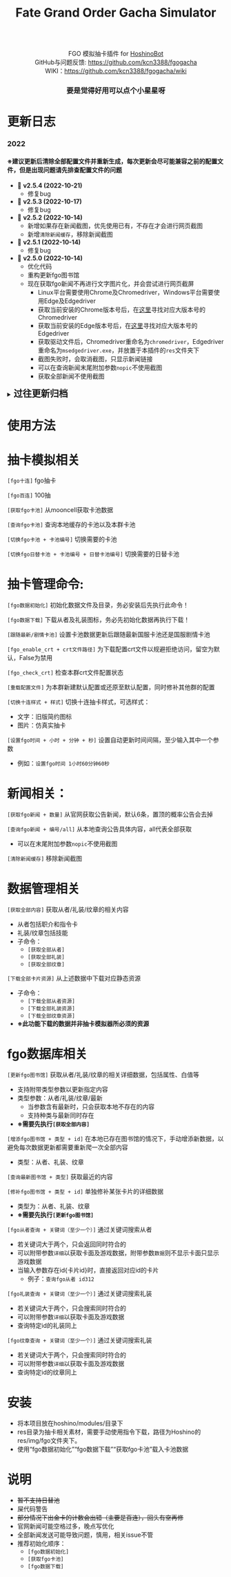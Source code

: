 <!--suppress HtmlDeprecatedAttribute -->
<div align="center">

# Fate Grand Order Gacha Simulator

</div>

<div align="center">
    <img src="https://img.shields.io/github/v/release/kcn3388/fgogacha" alt="">
    <img src="https://img.shields.io/github/release-date/kcn3388/fgogacha" alt="">
    <img src="https://img.shields.io/github/license/kcn3388/fgogacha" alt="">
</div>

<div align="center">
<br>

FGO 模拟抽卡插件 for [HoshinoBot](https://github.com/Ice-Cirno/HoshinoBot)<br>
GitHub与问题反馈: https://github.com/kcn3388/fgogacha <br>
WIKI：https://github.com/kcn3388/fgogacha/wiki <br>

</div>

<div align="center">

### 要是觉得好用可以点个小星星呀

</div>

更新日志
======

### 2022
#### ※建议更新后清除全部配置文件并重新生成，每次更新会尽可能兼容之前的配置文件，但是出现问题请先排查配置文件的问题
- 🚀 **v2.5.4 (2022-10-21)**
  - 修复bug
- 🚀 **v2.5.3 (2022-10-17)**
  - 修复bug
- 🚀 **v2.5.2 (2022-10-14)**
  - 新增如果存在新闻截图，优先使用已有，不存在才会进行网页截图
  - 新增``清除新闻缓存``，移除新闻截图
- 🚀 **v2.5.1 (2022-10-14)**
  - 修复bug
- 🚀 **v2.5.0 (2022-10-14)**
  - 优化代码
  - 重构更新fgo图书馆
  - 现在获取fgo新闻不再进行文字图片化，并会尝试进行网页截屏
    - Linux平台需要使用Chrome及Chromedriver，Windows平台需要使用Edge及Edgedriver
    - 获取当前安装的Chrome版本号后，在[这里](https://chromedriver.chromium.org/downloads)寻找对应大版本号的Chromedriver
    - 获取当前安装的Edge版本号后，在[这里](https://developer.microsoft.com/en-us/microsoft-edge/tools/webdriver/)寻找对应大版本号的Edgedriver
    - 获取驱动文件后，Chromedriver重命名为``chromedriver``，Edgedriver重命名为``msedgedriver.exe``，并放置于本插件的``res``文件夹下
    - 截图失败时，会取消截图，只显示新闻链接
    - 可以在查询新闻末尾附加参数``nopic``不使用截图
    - 获取全部新闻不使用截图

<details>
<summary><span style="font-weight: bold; font-size: 150%">过往更新归档</span></summary>

- 🚀 **v2.4.7 (2022-09-19)**
  - 修复日文新从者因为翻译问题导致的错误
  - 当卡片资料存在错误时，在查询卡片资料时发出警告
- 🚀 **v2.4.6 (2022-09-14)**
  - 修复读取宝具卡色错误
- 🚀 **v2.4.5 (2022-09-14)**
  - 现在获取全部内容会提示哪些卡片更新了
    - 同时创建一个json供图书馆更新使用
  - 现在更新fgo图书馆-最新时无需手动修补存在的内容
    - 执行更新图书馆-最新时会读取上述文件，更新完成后会重置
- 🚀 **v2.4.4 (2022-09-14)**
  - 修复更新全部最新图书馆
- 🚀 **v2.4.3 (2022-09-06)**
  - 修复十连保底计算（这次真的没问题了）
- 🚀 **v2.4.2 (2022-09-05)**
  - 修复船长池子
- 🚀 **v2.4.1 (2022-09-01)**
  - 补上礼装与纹章的id搜索
- 🚀 **v2.4.0 (2022-09-01)**
  - 新增功能：``[增添fgo图书馆 + 类型 + id]``
    - 在本地已存在图书馆的情况下，手动增添新数据，以避免每次数据更新都需要重新爬一次全部内容
    - 类型：从者、礼装、纹章
  - 新增功能：``[查询最新图书馆 + 类型]``
    - 获取最近的内容
  - ``[更新fgo图书馆]``新增参数：最新
    - 只更新最新内容
  - ``[查询fgo从者/礼装/纹章]``新增参数：id
    - 当输入参数存在id{卡片id}时，直接返回对应id的卡片
    - 例子：``查询fgo从者 id312``
  - 更改获取新闻样式
- 🚀 **v2.3.6.1 (2022-08-30)**
  - 修复抽卡报错
- 🚀 **v2.3.6 (2022-08-30)**
  - 修复无config文件时的计划任务初始化错误
- 🚀 **v2.3.5 (2022-08-26)**
  - 修复搜索从者错误
- 🚀 **v2.3.4 (2022-08-26)**
  - 优化代码
  - 修复获取信息错误
  - 从者技能可以获取数值了

- 🚀 **v2.3.3 (2022-08-26)**
  - 优化代码
  - 修复获取从者职阶技能出错
  - 修复了部分信息获取错误

- 🚀 **v2.3.2 (2022-08-25)**
  - 修复宝具/技能信息获取错误

- 🚀 **v2.3.1 (2022-08-25)**
  - 修复静态文件路径错误

- 🚀 **v2.3.0 (2022-08-25)**
  - **※本次更新后需要手动执行一次重载配置文件**
  - 新增功能：重载配置文件
    - 指令：``[重载配置文件]``
    - 为本群新建默认配置或还原至默认配置，同时修补其他群的配置
  - 新增：选择抽卡样式
    - 指令：``[切换十连样式 + 样式]``
    - 可选样式：
      - 文字：旧版简约图标
      - 图片：仿真实抽卡
- 🚀 **v2.2.0 (2022-08-25)**
  - **※本次更新后需要手动执行一次更新卡池**
  - 增加更多从者内容
  - 增加十连抽卡背景图，感谢[@araneus](https://github.com/assassingyk)
    - 在[实现仿游戏画面截图十连抽卡 #2](https://github.com/kcn3388/fgogacha/pull/2)基础上，增加国服背景
  - 修正抽卡结果，现在不会出现无保底的情况了
  - 现在卡池会显示国服还是日服
- 🚀 **v2.1.0 (2022-08-19)**
  - 增加更多从者内容
  - 修改大部分文本（如新闻，从者资料）为通过文本生成图片，以规避风控
  - 修改函数文件路径，整理目录方便修改
  - 重构搜索，修复多关键词搜索不准的问题
- 🚀 **v2.0.0 (2022-08-15)**
  - 新功能：fgo图书馆
    - 爬取从者、礼装以及纹章的详细数据
    - 指令：``[更新fgo图书馆]``
    - 附带类型参数时只更新对应类型，类型参数：从者/礼装/纹章
    - 若获取数据出错会提示错误列表，可以尝试使用修补功能重新获取（一般是网络波动导致的）
  - 新功能：fgo图书馆修补
    - 单独获取一个从者/礼装/纹章的信息，修复全部获取时的错误
    - 指令：``[修补fgo图书馆 + 类型 + id]``
    - 如果mooncell数据源出错导致修补也失败，请等待mooncell更新
    - **※需要先进行一次``[更新fgo图书馆]``**
  - 新功能：从者查询
    - 指令：``[fgo从者查询 + 关键词（至少一个）]``
    - 本地数据找不到时会尝试从mooncell获取从者名，再与本地匹配（某些昵称没有明文写在从者页内）
    - 多个关键词时必须同时匹配两个关键词才能找到
    - 若结果太多则只显示名字不显示详细信息与图标
    - 可以附带参数``详细``以获取卡面及游戏数据，附带参数``数据``则不显示卡面只显示游戏数据
  - 新功能：礼装查询
    - 指令：``[fgo礼装查询 + 关键词（至少一个）]``
    - 本地数据找不到时会尝试从mooncell获取礼装名，再与本地匹配
    - 多个关键词时必须同时匹配两个关键词才能找到
    - 若结果太多则只显示名字不显示详细信息与图标
    - 可以附带参数``详细``以获取卡面及游戏数据
  - 新功能：纹章查询
    - 指令：``[fgo纹章查询 + 关键词（至少一个）]``
    - 本地数据找不到时会尝试从mooncell获取纹章名，再与本地匹配
    - 多个关键词时必须同时匹配两个关键词才能找到
    - 若结果太多则只显示名字不显示详细信息与图标
    - 可以附带参数``详细``以获取卡面及游戏数据
- 🚀 **v1.5.4 (2022-08-15)**
  - 拆分模块，方便维护
  - 统合获取全部内容，新命令：``[获取全部内容]``
  - 子命令：
    - ``[获取全部从者]``
    - ``[获取全部礼装]``
    - ``[获取全部纹章]``
- 🚀 **v1.5.3 (2022-08-15)**
  - 优化逻辑，加速下载
  - 因为mooncell的Beast图标指向错误，现在暂时手动指定Beast图标
- 🚀 **v1.5.2 (2022-08-12)**
  - 继续拆分，降低服务器压力
    - 子命令：
      - ``[下载全部从者资源]``
      - ``[下载全部礼装资源]``
      - ``[下载全部纹章资源]``
- 🚀 **v1.5.1 (2022-08-12)**
  - 拆分下载全部资源，以方便了解进度
  - 修复当从者是所罗门/兽的时候的资源错误
- 🚀 **v1.5.0 (2022-08-12)**
  - 新功能：获取全部从者/礼装/纹章
    - 指令：``[获取全部从者/礼装/纹章]``
    - 获取全部从者包括图标，全服名称，指令卡配置，宝具卡色，昵称，入手方式
    - 获取全部礼装包括图标，礼装技能图标
    - 获取全部纹章包括图标，纹章技能图标
    - 下载上述内容，指令：``[下载全部卡片资源]``
    - **※此功能下载的数据并非抽卡模拟器所必须的资源**
  - 修复了几个潜在的bug
  - 现在会正确提示资源已下载
- 🚀 **v1.4.1 (2022-08-10)**
  - 新功能：现在更改更新时间间隔后会自动重载机器人
- 🚀 **v1.4.0 (2022-08-10)**
  - 新功能：手动设置自动更新时间间隔
    - 指令：``[设置fgo时间 + 小时 + 分钟 + 秒]``
      - 例如：``[设置fgo时间 1小时60分钟60秒]``
      - 至少输入其中一个时间参数
      - 由于HoshinoBot的定时工作逻辑，设置完成后需要重启机器人
- 🚀 **v1.3.3 (2022-08-10)**
  - 修正了几个潜在的bug
    - 由于QQ对消息风控的关系，对新闻发送机制进行调整：
      - 当无法使用卡片发送时，尝试直接发送（可能导致刷屏）
      - 当无法直接发送时，推送标题以及官网链接
      - 查询全部新闻机制：当无法合并发送时，拆分为单个卡片发送
      - 单个卡片发送失败时，处理方式同上
- 🚀 **v1.3.2 (2022-08-09)**
  - 修正了几个潜在的bug
  - 现在定期工作可以自定义时间了，单位为分钟
    - 定期工作现在会调用配置文件中第一个群的crt文件，如果不存在配置文件或crt文件未配置则会调用插件下的crt文件
  - 修改了默认crt路径，现在crt默认路径在插件目录下crt文件夹，自定义crt文件也请移动到此文件夹
  - **※现在请务必保证存在crt目录以及默认crt文件！**
- 🚀 **v1.3.1 (2022-08-05)**
  - 修正了几个潜在的bug
    - 现在池子没有更新的情况下会提醒无需更新卡池
    - 修改了配置文件格式，现在是否跟随最新卡池全局生效，不再单独跟随群配置
    - 修正了若自动更新池子时最新池子为日替池会导致抽卡失败的问题
      - 现在最新卡池若是日替池，默认会选择0号池
- 🚀 **v1.3.0 (2022-08-04)**
  - 新功能：获取官网新闻
    - ``[获取fgo新闻 + 数量]`` 从官网获取公告新闻，默认6条，置顶的概率公告会去掉
    - ``[查询fgo新闻 + 编号/all]`` 从本地查询公告具体内容，all代表全部获取
    - 修了几个潜在问题
- 🚀 **v1.2.1 (2022-08-03)**
  - 优化了正则表达式
- 🚀 **v1.2.0 (2022-08-02)**
  - 修复了几个潜在问题
    - 现在卡池更新不会乱序了，以mooncell页面的顺序为准，同时现在只会使用页面内的卡池，侧边栏卡池不再读取
    - 解决了侧边栏卡池与页面卡池重复的问题，顺带解决了去重时导致的乱序
    - 修复了因为配置文件为空导致的报错
  - 现在卡池更新以后全部群的卡池会重置指定卡池，默认是最新国服卡池，可以通过命令更改为国服剧情卡池
  - 增加自动更新卡池功能，自动更新卡池会追随最新国服卡池
- 🚀 **v1.1.1 (2022-08-01)**
  - 优化代码
- 🚀 **v1.1.0 (2022-07-28)**
    - 新功能：自定义crt验证文件以规避mooncell的拒绝访问
        - 如何获取证书请自行Google
        - 食用指南：``[fgo_enable_crt + 证书路径]``
            - 文件默认根路径：hoshino的res文件夹
            - 当不存在配置文件时不调用crt验证
            - 未指定证书路径时默认调用``ca-certificates.crt``
            - 未找到证书时尝试不调用crt验证
            - 不需要crt验证时请将证书路径设置为``False``
                - ``False``使用正则表达式支持全字大小写
            - ``[fgo_check_crt]``指令可用于检查是否存在配置文件，以及crt文件路径和是否禁用
- 🚀 **v1.0.4 (2022-07-27)**
    - 修正日替池子不正确的bug
    - 将所有触发词改为正则表达式触发，现在可以使用拼音缩写进行命令触发
        - 如：``[切换fgo卡池]`` → ``[qhfgokc]``
        - ~~主要是方便调试~~
- 🚀 **v1.0.3 (2022-07-27)**
    - 修改触发方式为正则表达式，不再需要atbot，现在可以同时检测\[fgo/bgo/FGO/BGO\]\[十/百/10/100\]\[连/l/L\]
        - ~~因为懒得打连字，直接fgo100l不快吗~~
    - 修正是否pickup卡池的检测
- 🚀 **v1.02 (2022-07-27)**
    - 修正了一部分抽卡结果语句
    - 修正了无pickup四星/五星时的抽卡结果语句
      - 修正了抽卡结果图片
      - 现在抽卡结果为4列
        - 添加了背景，感谢
          [@GWYOG](https://github.com/GWYOG/GWYOG-Hoshino-plugins#8-%E6%88%B3%E6%9C%BA%E5%99%A8%E4%BA%BA%E9%9B%86%E5%8D%A1%E5%B0%8F%E6%B8%B8%E6%88%8Fpokemanpcr)
          的戳一戳集卡插件的背景
        - ~~画个饼，后面拿游戏内截图做十连抽卡的背景（~~
    - 添加了海豹判断条件，当豹跳时发送一张海の翁.jpg
- 🚀 **v1.0.1 (2022-07-26)**
    - 支持日替池，食用方法：``[切换fgo日替卡池 + 卡池编号 + 日替卡池编号] 切换需要的日替卡池``
- ~~🚀 **v1.0.0 (2022-07-26)**~~
    - ~~插件上线，暂不支持日替池（在写了在写了）~~

</details>

使用方法
======

# 抽卡模拟相关

``[fgo十连]`` fgo抽卡

``[fgo百连]`` 100抽

``[获取fgo卡池]`` 从mooncell获取卡池数据

``[查询fgo卡池]`` 查询本地缓存的卡池以及本群卡池

``[切换fgo卡池 + 卡池编号]`` 切换需要的卡池

``[切换fgo日替卡池 + 卡池编号 + 日替卡池编号]`` 切换需要的日替卡池

# 抽卡管理命令:

``[fgo数据初始化]`` 初始化数据文件及目录，务必安装后先执行此命令！

``[fgo数据下载]`` 下载从者及礼装图标，务必先初始化数据再执行下载！

``[跟随最新/剧情卡池]`` 设置卡池数据更新后跟随最新国服卡池还是国服剧情卡池

``[fgo_enable_crt + crt文件路径]`` 为下载配置crt文件以规避拒绝访问，留空为默认，False为禁用

``[fgo_check_crt]`` 检查本群crt文件配置状态

``[重载配置文件]`` 为本群新建默认配置或还原至默认配置，同时修补其他群的配置

``[切换十连样式 + 样式]`` 切换十连抽卡样式，可选样式：
- 文字：旧版简约图标
- 图片：仿真实抽卡

``[设置fgo时间 + 小时 + 分钟 + 秒]`` 设置自动更新时间间隔，至少输入其中一个参数
- 例如：``设置fgo时间 1小时60分钟60秒``

# 新闻相关：

``[获取fgo新闻 + 数量]`` 从官网获取公告新闻，默认6条，置顶的概率公告会去掉

``[查询fgo新闻 + 编号/all]`` 从本地查询公告具体内容，all代表全部获取
- 可以在末尾附加参数``nopic``不使用截图

``[清除新闻缓存]`` 移除新闻截图

# 数据管理相关
``[获取全部内容]`` 获取从者/礼装/纹章的相关内容
- 从者包括职介和指令卡
- 礼装/纹章包括技能
- 子命令：
  - ``[获取全部从者]``
  - ``[获取全部礼装]``
  - ``[获取全部纹章]``

``[下载全部卡片资源]`` 从上述数据中下载对应静态资源
- 子命令：
  - ``[下载全部从者资源]``
  - ``[下载全部礼装资源]``
  - ``[下载全部纹章资源]``
- **※此功能下载的数据并非抽卡模拟器所必须的资源**

# fgo数据库相关
``[更新fgo图书馆]`` 获取从者/礼装/纹章的相关详细数据，包括属性、白值等
- 支持附带类型参数以更新指定内容
- 类型参数：从者/礼装/纹章/最新
  - 当参数含有最新时，只会获取本地不存在的内容
  - 支持种类与最新同时存在
- **※需要先执行``[获取全部内容]``**

``[增添fgo图书馆 + 类型 + id]`` 在本地已存在图书馆的情况下，手动增添新数据，以避免每次数据更新都需要重新爬一次全部内容
- 类型：从者、礼装、纹章

``[查询最新图书馆 + 类型]`` 获取最近的内容

``[修补fgo图书馆 + 类型 + id]`` 单独修补某张卡片的详细数据
- 类型为：从者、礼装、纹章
- **※需要先执行``[更新fgo图书馆]``**

``[fgo从者查询 + 关键词（至少一个）]`` 通过关键词搜索从者
- 若关键词大于两个，只会返回同时符合的
- 可以附带参数``详细``以获取卡面及游戏数据，附带参数``数据``则不显示卡面只显示游戏数据
- 当输入参数存在id{卡片id}时，直接返回对应id的卡片
  - 例子：``查询fgo从者 id312``

``[fgo礼装查询 + 关键词（至少一个）]`` 通过关键词搜索礼装
- 若关键词大于两个，只会搜索同时符合的
- 可以附带参数``详细``以获取卡面及游戏数据
- 查询特定id的礼装同上

``[fgo纹章查询 + 关键词（至少一个）]`` 通过关键词搜索礼装
- 若关键词大于两个，只会搜索同时符合的
- 可以附带参数``详细``以获取卡面及游戏数据
- 查询特定id的纹章同上

安装
======

- 将本项目放在hoshino/modules/目录下
- res目录为抽卡相关素材，需要手动使用指令下载，路径为Hoshino的res/img/fgo文件夹下。
- 使用“fgo数据初始化”“fgo数据下载”“获取fgo卡池”载入卡池数据

说明
======

- ~~暂不支持日替池~~
- 屎代码警告
- ~~部分情况下出金卡的计数会出错（主要是百连），回头有空再修~~
- 官网新闻可能空格过多，晚点写优化
- 全部新闻发送可能导致问题，慎用，相关issue不管
- 推荐初始化顺序：
  - ``[fgo数据初始化]``
  - ``[获取fgo卡池]``
  - ``[fgo数据下载]``
